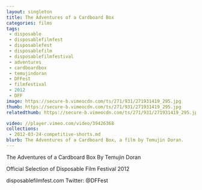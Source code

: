 ```yaml
---
layout: singleton
title: The Adventures of a Cardboard Box
categories: films
tags:
 - disposable
 - disposablefilmfest
 - disposablefest
 - disposablefilm
 - disposablefilmfestival
 - adventures
 - cardboardbox
 - temujindoran
 - DFFest
 - filmfestival
 - 2012
 - DFF
image: https://secure-b.vimeocdn.com/ts/271/931/271931419_295.jpg
thumb: https://secure-b.vimeocdn.com/ts/271/931/271931419_295.jpg
relatedthumb: https://secure-b.vimeocdn.com/ts/271/931/271931419_295.jpg

video: //player.vimeo.com/video/39426368
collections:
 - 2012-03-24-competitive-shorts.md
blurb: The Adventures of a Cardboard Box, a film by Temujin Doran.
---
```


The Adventures of a Cardboard Box
By Temujin Doran

Official Selection of Disposable Film Festival 2012

disposablefilmfest.com
Twitter: @DFFest